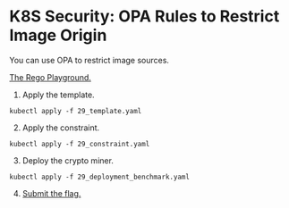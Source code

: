 # K8S Security: OPA Rules to Restrict Image Origin

You can use OPA to restrict image sources.

[The Rego Playground.](https://play.openpolicyagent.org/p/hsAhGBE2ar)

1. Apply the template.

```
kubectl apply -f 29_template.yaml
```

2. Apply the constraint.

```
kubectl apply -f 29_constraint.yaml
```

3. Deploy the crypto miner.

```
kubectl apply -f 29_deployment_benchmark.yaml
```
4. [Submit the flag.](https://devslop.ctfd.io/challenges#Challenge%2029-21)
